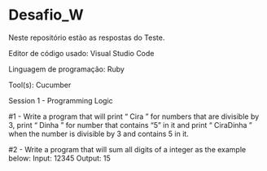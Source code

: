 # Desafio_W
Neste repositório estão as respostas do Teste.

Editor de código usado: Visual Studio Code

Linguagem de programação: Ruby

Tool(s): Cucumber


Session 1 - Programming Logic

#1 - Write a program that will print “ Cira ” for numbers that are divisible by 3, print “ Dinha ” for number
that contains “5” in it and print “ CiraDinha ” when the number is divisible by 3 and contains 5 in it.

#2 - Write a program that will sum all digits of a integer as the example below:
Input: 12345
Output: 15
